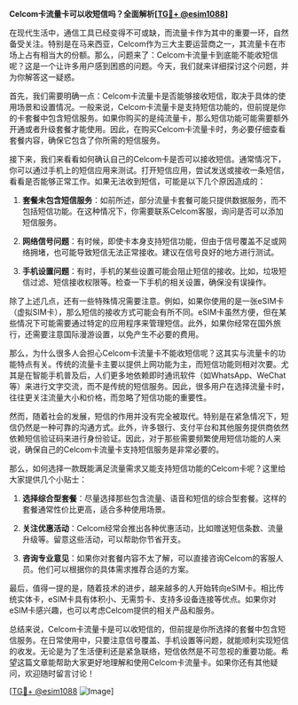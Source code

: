 **Celcom卡流量卡可以收短信吗？全面解析[[TG💪+ @esim1088](https://t.me/s/esim1088)]**

在现代生活中，通信工具已经变得不可或缺，而流量卡作为其中的重要一环，自然备受关注。特别是在马来西亚，Celcom作为三大主要运营商之一，其流量卡在市场上占有相当大的份额。那么，问题来了：Celcom卡流量卡到底能不能收短信呢？这是一个让许多用户感到困惑的问题。今天，我们就来详细探讨这个问题，并为你解答这一疑惑。

首先，我们需要明确一点：Celcom卡流量卡是否能够接收短信，取决于具体的使用场景和设置情况。一般来说，Celcom卡流量卡是支持短信功能的，但前提是你的卡套餐中包含短信服务。如果你购买的是纯流量卡，那么短信功能可能需要额外开通或者升级套餐才能使用。因此，在购买Celcom卡流量卡时，务必要仔细查看套餐内容，确保它包含了你所需的短信服务。

接下来，我们来看看如何确认自己的Celcom卡是否可以接收短信。通常情况下，你可以通过手机上的短信应用来测试。打开短信应用，尝试发送或接收一条短信，看看是否能够正常工作。如果无法收到短信，可能是以下几个原因造成的：

1. **套餐未包含短信服务**：如前所述，部分流量卡套餐可能只提供数据服务，而不包括短信功能。在这种情况下，你需要联系Celcom客服，询问是否可以添加短信服务。

2. **网络信号问题**：有时候，即使卡本身支持短信功能，但由于信号覆盖不足或网络拥堵，也可能导致短信无法正常接收。建议在信号良好的地方进行测试。

3. **手机设置问题**：有时，手机的某些设置可能会阻止短信的接收。比如，垃圾短信过滤、短信接收权限等。检查一下手机的相关设置，确保没有误操作。

除了上述几点，还有一些特殊情况需要注意。例如，如果你使用的是一张eSIM卡（虚拟SIM卡），那么短信的接收方式可能会有所不同。eSIM卡虽然方便，但在某些情况下可能需要通过特定的应用程序来管理短信。此外，如果你经常在国外旅行，还需要注意国际漫游设置，以免产生不必要的费用。

那么，为什么很多人会担心Celcom卡流量卡不能收短信呢？这其实与流量卡的功能特点有关。传统的流量卡主要以提供上网功能为主，而短信功能则相对次要。尤其是在智能手机普及后，人们更多地依赖即时通讯软件（如WhatsApp、WeChat等）来进行文字交流，而不是传统的短信服务。因此，很多用户在选择流量卡时，往往更关注流量大小和价格，而忽略了短信功能的重要性。

然而，随着社会的发展，短信的作用并没有完全被取代。特别是在紧急情况下，短信仍然是一种可靠的沟通方式。此外，许多银行、支付平台和其他服务提供商依然依赖短信验证码来进行身份验证。因此，对于那些需要频繁使用短信功能的人来说，确保自己的Celcom卡流量卡支持短信服务是非常必要的。

那么，如何选择一款既能满足流量需求又能支持短信功能的Celcom卡呢？这里给大家提供几个小贴士：

1. **选择综合型套餐**：尽量选择那些包含流量、语音和短信的综合型套餐。这样的套餐通常性价比更高，适合多种使用场景。

2. **关注优惠活动**：Celcom经常会推出各种优惠活动，比如赠送短信条数、流量升级等。留意这些活动，可以帮助你节省开支。

3. **咨询专业意见**：如果你对套餐内容不太了解，可以直接咨询Celcom的客服人员。他们可以根据你的具体需求推荐合适的方案。

最后，值得一提的是，随着技术的进步，越来越多的人开始转向eSIM卡。相比传统实体卡，eSIM卡具有体积小、无需剪卡、支持多设备连接等优点。如果你对eSIM卡感兴趣，也可以考虑Celcom提供的相关产品和服务。

总结来说，Celcom卡流量卡是可以收短信的，但前提是你所选择的套餐中包含短信服务。在日常使用中，只要注意信号覆盖、手机设置等问题，就能顺利实现短信的收发。无论是为了生活便利还是紧急联络，短信依然是不可忽视的重要功能。希望这篇文章能帮助大家更好地理解和使用Celcom卡流量卡。如果你还有其他疑问，欢迎随时留言讨论！

[[TG💪+ @esim1088](https://t.me/s/esim1088) ![Image](https://i.postimg.cc/4NQfJmqS/Snipaste-2025-05-13-00-14-12.png)]